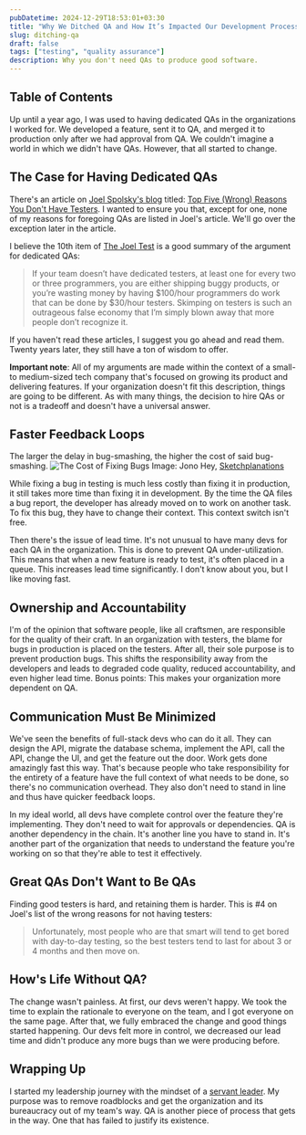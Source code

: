 ```yaml
---
pubDatetime: 2024-12-29T18:53:01+03:30
title: "Why We Ditched QA and How It’s Impacted Our Development Process"
slug: ditching-qa
draft: false
tags: ["testing", "quality assurance"]
description: Why you don't need QAs to produce good software.
---
```


## Table of Contents

Up until a year ago, I was used to having dedicated QAs in the organizations I worked for. We developed a feature, sent it to QA, and merged it to production only after we had approval from QA. We couldn't imagine a world in which we didn't have QAs. However, that all started to change.

## The Case for Having Dedicated QAs

There's an article on [Joel Spolsky's blog](https://www.joelonsoftware.com/) titled: [Top Five (Wrong) Reasons You Don't Have Testers](https://www.joelonsoftware.com/2000/04/30/top-five-wrong-reasons-you-dont-have-testers/). I wanted to ensure you that, except for one, none of my reasons for foregoing QAs are listed in Joel's article. We'll go over the exception later in the article.

I believe the 10th item of [The Joel Test](https://www.joelonsoftware.com/2000/08/09/the-joel-test-12-steps-to-better-code/) is a good summary of the argument for dedicated QAs:

> If your team doesn’t have dedicated testers, at least one for every two or three programmers, you are either shipping buggy products, or you’re wasting money by having $100/hour programmers do work that can be done by $30/hour testers. Skimping on testers is such an outrageous false economy that I’m simply blown away that more people don’t recognize it.

If you haven't read these articles, I suggest you go ahead and read them. Twenty years later, they still have a ton of wisdom to offer.

**Important note**: All of my arguments are made within the context of a small- to medium-sized tech company that's focused on growing its product and delivering features. If your organization doesn't fit this description, things are going to be different. As with many things, the decision to hire QAs or not is a tradeoff and doesn't have a universal answer.

## Faster Feedback Loops

The larger the delay in bug-smashing, the higher the cost of said bug-smashing.
![The Cost of Fixing Bugs](@assets/images/sketchplanations-fixing-bugs.png)
Image: Jono Hey, [Sketchplanations](https://sketchplanations.com/fixing-bugs)

While fixing a bug in testing is much less costly than fixing it in production, it still takes more time than fixing it in development. By the time the QA files a bug report, the developer has already moved on to work on another task. To fix this bug, they have to change their context. This context switch isn't free.

Then there's the issue of lead time. It's not unusual to have many devs for each QA in the organization. This is done to prevent QA under-utilization. This means that when a new feature is ready to test, it's often placed in a queue. This increases lead time significantly. I don't know about you, but I like moving fast.

## Ownership and Accountability

I'm of the opinion that software people, like all craftsmen, are responsible for the quality of their craft. In an organization with testers, the blame for bugs in production is placed on the testers. After all, their sole purpose is to prevent production bugs. This shifts the responsibility away from the developers and leads to degraded code quality, reduced accountability, and even higher lead time. Bonus points: This makes your organization more dependent on QA.

## Communication Must Be Minimized

We've seen the benefits of full-stack devs who can do it all. They can design the API, migrate the database schema, implement the API, call the API, change the UI, and get the feature out the door. Work gets done amazingly fast this way. That's because people who take responsibility for the entirety of a feature have the full context of what needs to be done, so there's no communication overhead. They also don't need to stand in line and thus have quicker feedback loops.

In my ideal world, all devs have complete control over the feature they're implementing. They don't need to wait for approvals or dependencies. QA is another dependency in the chain. It's another line you have to stand in. It's another part of the organization that needs to understand the feature you're working on so that they're able to test it effectively.

## Great QAs Don't Want to Be QAs

Finding good testers is hard, and retaining them is harder. This is #4 on Joel's list of the wrong reasons for not having testers:

> Unfortunately, most people who are that smart will tend to get bored with day-to-day testing, so the best testers tend to last for about 3 or 4 months and then move on.

## How's Life Without QA?

The change wasn't painless. At first, our devs weren't happy. We took the time to explain the rationale to everyone on the team, and I got everyone on the same page. After that, we fully embraced the change and good things started happening. Our devs felt more in control, we decreased our lead time and didn't produce any more bugs than we were producing before.

## Wrapping Up

I started my leadership journey with the mindset of a [servant leader](https://en.wikipedia.org/wiki/Servant_leadership). My purpose was to remove roadblocks and get the organization and its bureaucracy out of my team's way. QA is another piece of process that gets in the way. One that has failed to justify its existence.

